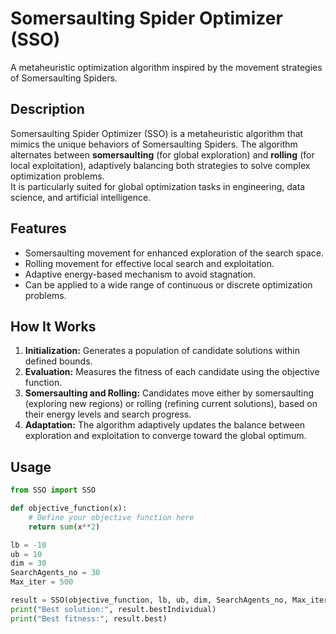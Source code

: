 # Somersaulting Spider Optimizer (SSO)

A metaheuristic optimization algorithm inspired by the movement strategies of Somersaulting Spiders.  

## Description

Somersaulting Spider Optimizer (SSO) is a metaheuristic algorithm that mimics the unique behaviors of Somersaulting Spiders. The algorithm alternates between **somersaulting** (for global exploration) and **rolling** (for local exploitation), adaptively balancing both strategies to solve complex optimization problems.  
It is particularly suited for global optimization tasks in engineering, data science, and artificial intelligence.

## Features

- Somersaulting movement for enhanced exploration of the search space.
- Rolling movement for effective local search and exploitation.
- Adaptive energy-based mechanism to avoid stagnation.
- Can be applied to a wide range of continuous or discrete optimization problems.

## How It Works

1. **Initialization:** Generates a population of candidate solutions within defined bounds.
2. **Evaluation:** Measures the fitness of each candidate using the objective function.
3. **Somersaulting and Rolling:** Candidates move either by somersaulting (exploring new regions) or rolling (refining current solutions), based on their energy levels and search progress.
4. **Adaptation:** The algorithm adaptively updates the balance between exploration and exploitation to converge toward the global optimum.

## Usage

```python
from SSO import SSO

def objective_function(x):
    # Define your objective function here
    return sum(x**2)

lb = -10
ub = 10
dim = 30
SearchAgents_no = 30
Max_iter = 500

result = SSO(objective_function, lb, ub, dim, SearchAgents_no, Max_iter)
print("Best solution:", result.bestIndividual)
print("Best fitness:", result.best)
